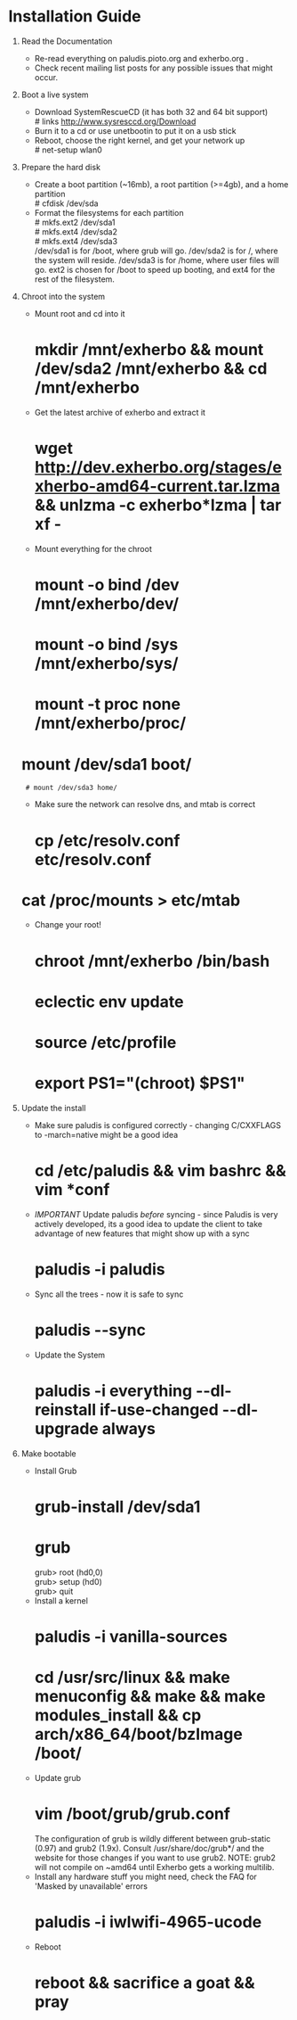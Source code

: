 Installation Guide
==================

1. Read the Documentation
    * Re-read everything on paludis.pioto.org and exherbo.org .
    * Check recent mailing list posts for any possible issues that might occur.

2. Boot a live system
    * Download SystemRescueCD (it has both 32 and 64 bit support)  
          # links http://www.sysresccd.org/Download  
    * Burn it to a cd or use unetbootin to put it on a usb stick
    * Reboot, choose the right kernel, and get your network up  
          # net-setup wlan0  

3. Prepare the hard disk
    * Create a boot partition (~16mb), a root partition (>=4gb), and a home partition  
          # cfdisk /dev/sda  
    * Format the filesystems for each partition  
          # mkfs.ext2 /dev/sda1  
          # mkfs.ext4 /dev/sda2  
          # mkfs.ext4 /dev/sda3  
      /dev/sda1 is for /boot, where grub will go.
      /dev/sda2 is for /, where the system will reside.
      /dev/sda3 is for /home, where user files will go.
      ext2 is chosen for /boot to speed up booting, and ext4 for the rest of the filesystem.

4. Chroot into the system
    * Mount root and cd into it  
        # mkdir /mnt/exherbo && mount /dev/sda2 /mnt/exherbo && cd /mnt/exherbo  
    * Get the latest archive of exherbo and extract it  
        # wget http://dev.exherbo.org/stages/exherbo-amd64-current.tar.lzma && unlzma -c exherbo*lzma | tar xf -  
    * Mount everything for the chroot  
        # mount -o bind /dev /mnt/exherbo/dev/  
        # mount -o bind /sys /mnt/exherbo/sys/  
        # mount -t proc none /mnt/exherbo/proc/  
	# mount /dev/sda1 boot/  
        # mount /dev/sda3 home/  
    * Make sure the network can resolve dns, and mtab is correct  
        # cp /etc/resolv.conf etc/resolv.conf  
	# cat /proc/mounts > etc/mtab  
    * Change your root!  
        # chroot /mnt/exherbo /bin/bash  
        # eclectic env update  
        # source /etc/profile  
        # export PS1="(chroot) $PS1"  

5. Update the install
    * Make sure paludis is configured correctly - changing C/CXXFLAGS to -march=native might be a good idea  
        # cd /etc/paludis && vim bashrc && vim *conf
    * _IMPORTANT_ Update paludis _before_ syncing - since Paludis is very actively developed, its a good idea to update the client to take advantage of new features that might show up with a sync  
        # paludis -i paludis  
    * Sync all the trees - now it is safe to sync  
        # paludis  --sync  
    * Update the System   
        # paludis -i everything --dl-reinstall if-use-changed --dl-upgrade always  
    
6. Make bootable
    * Install Grub  
        # grub-install /dev/sda1  
        # grub  
        grub> root (hd0,0)  
        grub> setup (hd0)  
	grub> quit  
    * Install a kernel  
        # paludis -i vanilla-sources  
        # cd /usr/src/linux && make menuconfig && make && make modules_install && cp arch/x86_64/boot/bzImage /boot/  
    * Update grub  
        # vim /boot/grub/grub.conf  
      The configuration of grub is wildly different between grub-static (0.97) and grub2 (1.9x). Consult /usr/share/doc/grub*/ and the website for those changes if you want to use grub2. NOTE: grub2 will not compile on ~amd64 until Exherbo gets a working multilib.  
    * Install any hardware stuff you might need, check the FAQ for 'Masked by unavailable' errors  
      # paludis -i iwlwifi-4965-ucode  
    * Reboot  
      # reboot && sacrifice a goat && pray  
